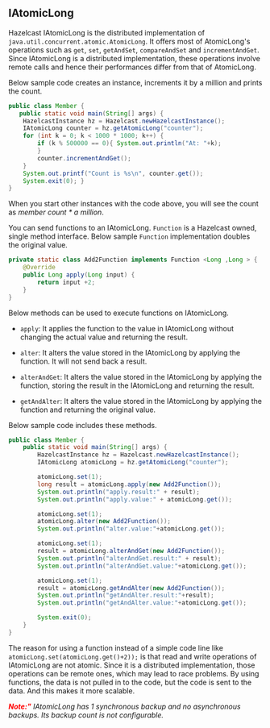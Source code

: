 

## IAtomicLong


Hazelcast IAtomicLong is the distributed implementation of  `java.util.concurrent.atomic.AtomicLong`. It offers most of AtomicLong's operations such as `get`, `set`, `getAndSet`, `compareAndSet` and `incrementAndGet`. Since IAtomicLong is a distributed implementation, these operations involve remote calls and hence their performances differ from that of AtomicLong.
Below sample code creates an instance, increments it by a million and prints the count.
```javapublic class Member {   public static void main(String[] args) {    HazelcastInstance hz = Hazelcast.newHazelcastInstance(); 	
	IAtomicLong counter = hz.getAtomicLong("counter");	for (int k = 0; k < 1000 * 1000; k++) {
		if (k % 500000 == 0){ System.out.println("At: "+k);		}		counter.incrementAndGet();
	}	System.out.printf("Count is %s\n", counter.get());	System.exit(0); }}
```When you start other instances with the code above, you will see the count as *member count * a million*.
You can send functions to an IAtomicLong. `Function` is a Hazelcast owned, single method interface. Below sample `Function` implementation doubles the original value.
```javaprivate static class Add2Function implements Function <Long ,Long > { 
	@Override	public Long apply(Long input) { 
		return input +2;	}
}```Below methods can be used to execute functions on IAtomicLong.
-	`apply`: It applies the function to the value in IAtomicLong without changing the actual value and returning the result.-	`alter`: It alters the value stored in the IAtomicLong by applying the function. It will not send back a result.
-	`alterAndGet`: It alters the value stored in the IAtomicLong by applying the function, storing the result in the IAtomicLong and returning the result.-	`getAndAlter`: It alters the value stored in the IAtomicLong by applying the function and returning the original value.Below sample code includes these methods.


```java
public class Member {	public static void main(String[] args) {		HazelcastInstance hz = Hazelcast.newHazelcastInstance(); 		
		IAtomicLong atomicLong = hz.getAtomicLong("counter");		atomicLong.set(1);		long result = atomicLong.apply(new Add2Function()); 		
		System.out.println("apply.result:" + result); 		
		System.out.println("apply.value:" + atomicLong.get());		atomicLong.set(1);		atomicLong.alter(new Add2Function()); 			
		System.out.println("alter.value:"+atomicLong.get());		atomicLong.set(1);		result = atomicLong.alterAndGet(new Add2Function()); 		
		System.out.println("alterAndGet.result:" + result); 		
		System.out.println("alterAndGet.value:"+atomicLong.get());		atomicLong.set(1);		result = atomicLong.getAndAlter(new Add2Function()); 		
		System.out.println("getAndAlter.result:"+result); 		
		System.out.println("getAndAlter.value:"+atomicLong.get());		System.exit(0);
	}}
```The reason for using a function instead of a simple code line like `atomicLong.set(atomicLong.get()+2));` is that read and write operations of IAtomicLong are not atomic. Since it is a distributed implementation, those operations can be remote ones, which may lead to race problems. By using functions, the data is not pulled in to the code, but the code is sent to the data. And this makes it more scalable.<font color="red">***Note:"***</font> *IAtomicLong has 1 synchronous backup and no asynchronous backups. Its backup count is not configurable.*
<br></br>